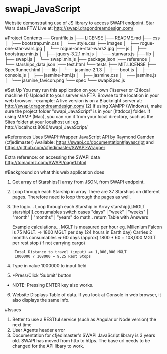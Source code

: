 # swapi_JavaScript
Website demonstrating use of JS library to access SWAPI endpoint. Star Wars data FTW
Live at: http://swapi.dragondreamdesign.com/

#Project Contents
── Gruntfile.js
├── LICENSE
├── README.md
├── css
│   ├── bootstrap.min.css
│   └── style.css
├── images
│   ├── rogue-one-star-wars.jpg
│   └── rogue-one-star-wars2.jpg
├── js
│   ├── bootstrap.min.js
│   ├── jquery-3.2.1.min.js
│   └── starwars.js
├── lib
│   ├── swapi.js
│   └── swapi.min.js
├── package.json
├── reference
│   └── starships_data.json
├── test.html
└── tests
    ├── MIT.LICENSE
    ├── SpecRunner.html
    ├── lib
    │   └── jasmine-2.1.3
    │       ├── boot.js
    │       ├── console.js
    │       ├── jasmine-html.js
    │       ├── jasmine.css
    │       ├── jasmine.js
    │       └── jasmine_favicon.png
    └── spec
        └── swapiSpec.js

#Set Up
You may run this application on your own (1)server or (2)local machine
(1) Upload it to your server via FTP. Browse to the location in your web browser.
	-example: A live version is on a Blacknight server at: http://swapi.dragondreamdesign.com/
(2) If using XAMPP (Windows), make sure the project folder "swapi_JavaScript" is in your [httdocs] folder.
	If using MAMP (Mac), you can run it from your local directory, such as the Sites folder at your localhost uri:
		eg. http://localhost:8080/swapi_JavaScript/

#References
Uses SWAPI-Wrapper JavaScript API by Raymond Camden (cfjedimaster)
Available: https://swapi.co/documentation#javascript and https://github.com/cfjedimaster/SWAPI-Wrapper 

Extra reference: on accessing the SWAPI data http://tomadmz.com/SWAPI/page1.html

#Background on what this web application does

1. Get array of Starships[] array from JSON, from SWAPI endpoint.
2. Loop through each Starship in array
	There are 37 Starships on different pages.
    Therefore need to loop through the pages as well.
3. the logic...
    Loop through each Starship in Array
    starship[i].MGLT 
    starship[i].consumables 
        switch cases "days" | "week" | "weeks" | "month" | "months" | "years"
    do math..
    return Table with Answers

	Example calculations...
    MGLT is measured per hour
    eg. Millenium Falcon is 75 MGLT. => 1800 MGLT per day   (24 hours in Earth day)
        Carries 2 months consumables => 60 days             (approx)
        1800 * 60 = 108,000 MGLT per rest stop              (if not carrying cargo)

        Total Distance to travel (input) => 1,000,000 MGLT
        1000000 / 108000 = 9.25 Rest Stops 
4. Type in value 1000000 to input field
5. *Press/Click 'Submit' button
* NOTE: Pressing ENTER key also works.
6. Website Displays Table of data. 
	If you look at Console in web browser, it also displays the same info.


#Issues

1. Better to use a RESTful service (such as Angular or Node version) the next time
2. User Agents header error
3. Documentation for cfjedimaster's SWAPI JavaScript library is 3 years old. 
	SWAPI has moved from http to https. The base url needs to be changed for the API libary to work.
